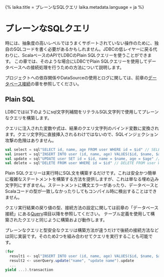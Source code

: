 {%
laika.title = プレーンなSQLクエリ
laika.metadata.language = ja
%}

# プレーンなSQLクエリ

時には、抽象度の高いレベルではうまくサポートされていない操作のために、独自のSQLコードを書く必要があるかもしれません。JDBCの低レイヤーに戻る代わりに、ScalaベースのAPIでLDBCのPlain SQLクエリーを使うことができます。
この章では、そのような場合にLDBCでPlain SQLクエリーを使用してデータベースへの接続処理を行うための方法について説明します。

プロジェクトへの依存関係やDataSourceの使用とログに関しては、前章の[データベース接続](/ja/04-Database-Connection.md#query)の章を参照してください。

## Plain SQL

LDBCでは以下のようにsql文字列補間をリテラルSQL文字列で使用してプレーンなクエリを構築します。

クエリに注入された変数や式は、結果のクエリ文字列のバインド変数に変換されます。クエリ文字列に直接挿入されるわけではないので、SQLインジェクション攻撃の危険はありません。

```scala 3
val select = sql"SELECT id, name, age FROM user WHERE id = $id" // SELECT id, name, age FROM user WHERE id = ?
val insert = sql"INSERT INTO user (id, name, age) VALUES($id, $name, $age)" // INSERT INTO user (id, name, age) VALUES(?, ?, ?)
val update = sql"UPDATE user SET id = $id, name = $name, age = $age" // UPDATE user SET id = ?, name = ?, age = ?
val delete = sql"DELETE FROM user WHERE id = $id" // DELETE FROM user WHERE id = ?
```

Plain SQLクエリーは実行時にSQL文を構築するだけです。これは安全かつ簡単に複雑なステートメントを構築する方法を提供しますが、これは単なる埋め込み文字列にすぎません。ステートメントに構文エラーがあったり、データベースとScalaコードの型が一致しなかったりしてもコンパイル時に検出することはできません。

クエリ実行結果の戻り値の型、接続方法の設定に関しては前章の「データベース接続」にある[Query](/ja/04-Database-Connection.md)項目以降を参照してください。
テーブル定義を使用して構築されたクエリと同じように構築および動作します。

プレーンなクエリと型安全なクエリは構築方法が違うだけで後続の接続方法などは同じ実装です。そのため2つを組み合わせてクエリを実行することも可能です。

```scala 3
(for
  result1 <- sql"INSERT INTO user (id, name, age) VALUES($id, $name, $age)".update
  result2 <- userQuery.update("name", "update name").update
  ...
yield ...).transaction
```
